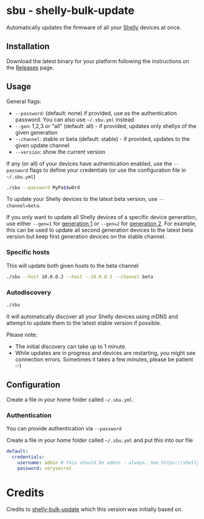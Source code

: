 # sbu - shelly-bulk-update

Automatically updates the firmware of all your [Shelly](https://shelly.cloud/) devices at once.


## Installation

Download the latest binary for your platform following the instructions on the [Releases](https://github.com/eugenmayer/shelly-bulk-update/releases) page.


## Usage

General flags:

- `--password`: (default: none) if provided, use as the authentication password. You can also use `~/.sbu.yml` instead
- `--gen`: 1,2,3 or "all" (default: all) - if provided, updates only shellys of the given generation 
- `--channel`: stable or beta (default: stable) - if provided, updates to the given update channel
- `--version`: show the current version

If any (or all) of your devices have authentication enabled, use the `--password` flags to define your
credentials (or use the configuration file in `~/.sbu.yml`)

```bash
./sbu --password MyPa$$w0rd
```

To update your Shelly devices to the latest beta version, use `--channel=beta`.

If you only want to update all Shelly devices of a specific device generation, use either `--gen=1` for
[generation 1](https://shelly-api-docs.shelly.cloud/gen1/#shelly-family-overview) or `--gen=2` for
[generation 2](https://shelly-api-docs.shelly.cloud/gen2/). For example, this can be used to update all second
generation devices to the latest beta version but keep first generation devices on the stable channel.

### Specific hosts

This will update both given hosts to the beta channel

```bash
./sbu --host 10.0.0.2 --host --10.0.0.3 --channel beta
```

### Autodiscovery

```bash
./sbu
```

It will automatically discover all your Shelly devices using mDNS and attempt to update them to the latest stable
version if possible.

Please note:
* The initial discovery can take up to 1 minute.
* While updates are in progress and devices are restarting, you might see connection errors. Sometimes it takes a few
  minutes, please be patient :-)

## Configuration

Create a file in your home folder called `~/.sbu.yml`.

### Authentication

You can provide authentication via `--password`

Create a file in your home folder called `~/.sbu.yml` and put this into our file

```yaml
default:
  credentials:
    username: admin # this should be admin - always. See https://shelly-api-docs.shelly.cloud/gen2/General/Authentication/#setting-authentication-credentials-for-a-device
    password: verysecret
```

# Credits

Credits to [shelly-bulk-update](https://github.com/fermayo/shelly-bulk-update) which this version was initially based on.
